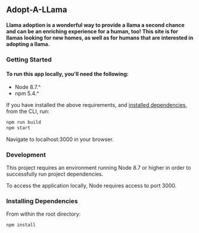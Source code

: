 ## Adopt-A-LLama

#### Llama adoption is a wonderful way to provide a llama a second chance and can be an enriching experience for a human, too! This site is for llamas looking for new homes, as well as for humans that are interested in adopting a llama. 


### Getting Started

#### To run this app locally, you'll need the following: 

- Node 8.7.^
- npm 5.4.^

If you have installed the above requirements, and [installed dependencies](#installing-dependencies), from the CLI, run: 

```sh
npm run build
npm start
```
Navigate to localhost:3000 in your browser.

### Development

This project requires an environment running Node 8.7 or higher in order to successfully run project dependencies.

To access the application locally, Node requires access to port 3000.



### Installing Dependencies

From within the root directory:

```sh
npm install 
```
